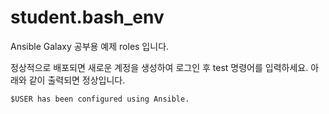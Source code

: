 # student.bash_env

Ansible Galaxy 공부용 예제 roles 입니다.

정상적으로 배포되면 새로운 계정을 생성하여 로그인 후 test 명령어를 입력하세요.
아래와 같이 출력되면 정상입니다.

```
$USER has been configured using Ansible.
```
